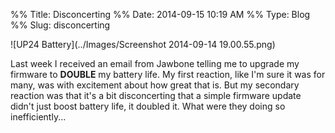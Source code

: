 %% Title: Disconcerting
%% Date: 2014-09-15 10:19 AM
%% Type: Blog
%% Slug: disconcerting

![UP24 Battery](../Images/Screenshot 2014-09-14 19.00.55.png)

Last week I received an email from Jawbone telling me to upgrade my firmware to **DOUBLE** my battery life. My first reaction, like I'm sure it was for many, was with excitement about how great that is. But my secondary reaction was that it's a bit disconcerting that a simple firmware update didn't just boost battery life, it doubled it. What were they doing so inefficiently...
